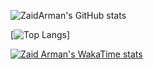 ![ZaidArman's GitHub stats](https://github-readme-stats.vercel.app/api?username=ZaidArman&show_icons=true&count_private=true&include_all_commits=true&theme=radical)

[![Top Langs](https://github-readme-stats.vercel.app/api/top-langs/?username=ZaidArman&layout=compact)]

[![Zaid Arman's WakaTime stats](https://github-readme-stats.vercel.app/api/wakatime/?username=ZaidArman)](https://github.com/@ZaidArman)

